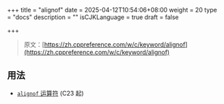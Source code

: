 +++
title = "alignof"
date = 2025-04-12T10:54:06+08:00
weight = 20
type = "docs"
description = ""
isCJKLanguage = true
draft = false

+++

> 原文：[https://zh.cppreference.com/w/c/keyword/alignof](https://zh.cppreference.com/w/c/keyword/alignof)

## 用法

- [`alignof` 运算符](https://zh.cppreference.com/w/c/language/alignof) (C23 起)